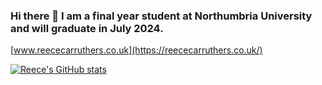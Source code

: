 ### Hi there 👋 I am a final year student at Northumbria University and will graduate in July 2024.

[www.reececarruthers.co.uk](https://reececarruthers.co.uk/)

[![Reece's GitHub stats](https://github-readme-stats.vercel.app/api?username=Reece-Carruthers&hide=stars,issues&show_icons=true&theme=radical&include_all_commits=true)](https://github.com/anuraghazra/github-readme-stats)


<!--
**Reece-Carruthers/reece-carruthers** is a ✨ _special_ ✨ repository because its `README.md` (this file) appears on your GitHub profile.

Here are some ideas to get you started:

- 🔭 I’m currently working on ...
- 🌱 I’m currently learning ...
- 👯 I’m looking to collaborate on ...
- 🤔 I’m looking for help with ...
- 💬 Ask me about ...
- 📫 How to reach me: ...
- 😄 Pronouns: ...
- ⚡ Fun fact: ...
-->
